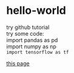 # hello-world
try github tutorial  
try some code:  
  import pandas as pd  
  import numpy as np  
`import tensorflow as tf`

[this page](https://github.com/sustcLi/hello-world/edit/readme-edits/README.md)
